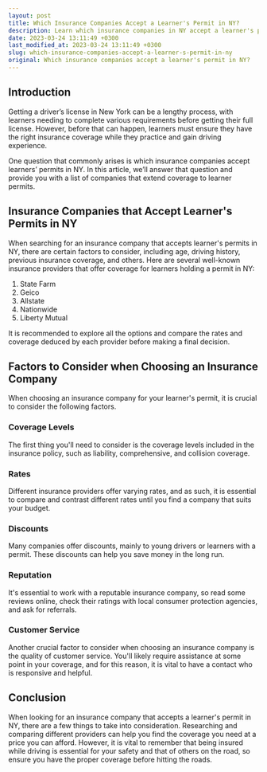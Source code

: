 ```yaml
---
layout: post
title: Which Insurance Companies Accept a Learner's Permit in NY?
description: Learn which insurance companies in NY accept a learner's permit for coverage and find out which factors to consider when choosing the right provider.
date: 2023-03-24 13:11:49 +0300
last_modified_at: 2023-03-24 13:11:49 +0300
slug: which-insurance-companies-accept-a-learner-s-permit-in-ny
original: Which insurance companies accept a learner's permit in NY?
---
```

## Introduction

Getting a driver’s license in New York can be a lengthy process, with learners needing to complete various requirements before getting their full license. However, before that can happen, learners must ensure they have the right insurance coverage while they practice and gain driving experience. 

One question that commonly arises is which insurance companies accept learners’ permits in NY. In this article, we’ll answer that question and provide you with a list of companies that extend coverage to learner permits.

## Insurance Companies that Accept Learner's Permits in NY

When searching for an insurance company that accepts learner's permits in NY, there are certain factors to consider, including age, driving history, previous insurance coverage, and others. Here are several well-known insurance providers that offer coverage for learners holding a permit in NY:

1. State Farm
2. Geico
3. Allstate
4. Nationwide
5. Liberty Mutual

It is recommended to explore all the options and compare the rates and coverage deduced by each provider before making a final decision.

## Factors to Consider when Choosing an Insurance Company 

When choosing an insurance company for your learner's permit, it is crucial to consider the following factors.

### Coverage Levels

The first thing you'll need to consider is the coverage levels included in the insurance policy, such as liability, comprehensive, and collision coverage. 

### Rates

Different insurance providers offer varying rates, and as such, it is essential to compare and contrast different rates until you find a company that suits your budget.

### Discounts

Many companies offer discounts, mainly to young drivers or learners with a permit. These discounts can help you save money in the long run.

### Reputation

It's essential to work with a reputable insurance company, so read some reviews online, check their ratings with local consumer protection agencies, and ask for referrals.

### Customer Service

Another crucial factor to consider when choosing an insurance company is the quality of customer service. You'll likely require assistance at some point in your coverage, and for this reason, it is vital to have a contact who is responsive and helpful.

## Conclusion

When looking for an insurance company that accepts a learner's permit in NY, there are a few things to take into consideration. Researching and comparing different providers can help you find the coverage you need at a price you can afford. However, it is vital to remember that being insured while driving is essential for your safety and that of others on the road, so ensure you have the proper coverage before hitting the roads.